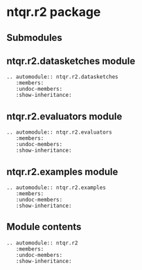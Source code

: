 # ntqr.r2 package

## Submodules

## ntqr.r2.datasketches module

```{eval-rst}
.. automodule:: ntqr.r2.datasketches
   :members:
   :undoc-members:
   :show-inheritance:
```

## ntqr.r2.evaluators module

```{eval-rst}
.. automodule:: ntqr.r2.evaluators
   :members:
   :undoc-members:
   :show-inheritance:
```

## ntqr.r2.examples module

```{eval-rst}
.. automodule:: ntqr.r2.examples
   :members:
   :undoc-members:
   :show-inheritance:
```

## Module contents

```{eval-rst}
.. automodule:: ntqr.r2
   :members:
   :undoc-members:
   :show-inheritance:
```
